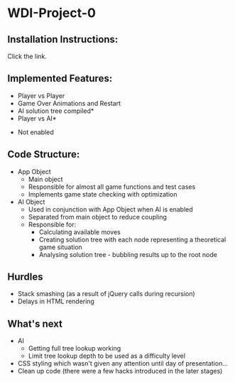 # WDI-Project-0
## Installation Instructions:
Click the link.

## Implemented Features:
+ Player vs Player
+ Game Over Animations and Restart
+ AI solution tree compiled*
+ Player vs AI*

* Not enabled

## Code Structure:
+ App Object
  + Main object
  + Responsible for almost all game functions and test cases
  + Implements game state checking with optimization
+ AI Object
  + Used in conjunction with App Object when AI is enabled
  + Separated from main object to reduce coupling
  + Responsible for:
    + Calculating available moves
    + Creating solution tree with each node representing a theoretical game situation
    + Analysing solution tree - bubbling results up to the root node

## Hurdles
+ Stack smashing (as a result of jQuery calls during recursion)
+ Delays in HTML rendering

## What's next
+ AI
  + Getting full tree lookup working
  + Limit tree lookup depth to be used as a difficulty level
+ CSS styling which wasn't given any attention until day of presentation...
+ Clean up code (there were a few hacks introduced in the later stages)
